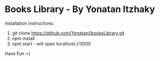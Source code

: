 
<h1 >Books Library - By Yonatan Itzhaky</h1>

installation instructions:
1. git clone https://github.com/Yonatani/booksLibrary.git
2. npm install
3. npm start - will open localhost://3000

Have Fun =]

